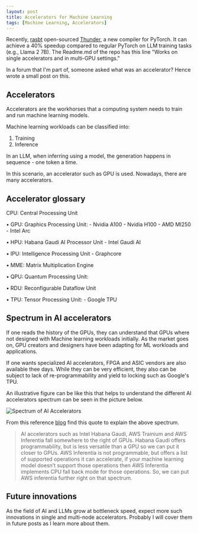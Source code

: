 ```yaml
---
layout: post
title: Accelerators for Machine Learning
tags: [Machine Learning, Accelerators] 
---
```


Recently, [rasbt](https://twitter.com/rasbt) open-sourced [Thunder](https://github.com/Lightning-AI/lightning-thunder), a new compiler for PyTorch. It can achieve a 40% speedup compared to regular PyTorch on LLM training tasks (e.g., Llama 2 7B). The Readme.md of the repo has this line "Works on single accelerators and in multi-GPU settings."

In a forum that I'm part of, someone asked what was an accelerator? Hence wrote a small post on this.


## Accelerators

Accelerators are the workhorses that a computing system needs to train and run machine learning models. 

Machine learning workloads can be classified into:

1. Training
2. Inference

In an LLM, when inferring using a model, the generation happens in sequence - one token a time.

In this scenario, an accelerator such as GPU is used. Nowadays, there are many accelerators.

## Accelerator glossary

 CPU: Central Processing Unit

• GPU: Graphics Processing Unit:
    - Nvidia A100
    - Nvidia H100
    - AMD MI250
    - Intel Arc

• HPU: Habana Gaudi AI Processor Unit
    - Intel Gaudi AI 

• IPU: Intelligence Processing Unit
    - Graphcore

• MME: Matrix Multiplication Engine

• QPU: Quantum Processing Unit:

• RDU: Reconfigurable Dataflow Unit

• TPU: Tensor Processing Unit:
    - Google TPU


## Spectrum in AI accelerators
If one reads the history of the GPUs, they can understand that GPUs where not designed with Machine learning workloads initially. As the market goes on, GPU creators and designers have been adapting for ML workloads and applications.

If one wants specialized AI accelerators, FPGA and ASIC vendors are also available thee days. While they can be very efficient, they also can be subject to lack of re-programmability and yield to locking such as Google's TPU.

An illustrative figure can be like this that helps to understand the different AI accelerators spectrum can be seen in the picture below.

![Spectrum of AI Accelerators](../../../_site/assets/accel-spectrum.png)


From this reference [blog](https://towardsdatascience.com/ai-accelerators-machine-learning-algorithms-and-their-co-design-and-evolution-2676efd47179) find this quote to explain the above spectrum.

>AI accelerators such as Intel Habana Gaudi, AWS Trainium and AWS Inferentia fall somewhere to the right of GPUs. Habana Gaudi offers programmability, but is less versatile than a GPU so we can put it closer to GPUs. AWS Inferentia is not programmable, but offers a list of supported operations it can accelerate, if your machine learning model doesn’t support those operations then AWS Inferentia implements CPU fall back mode for those operations. So, we can put AWS inferentia further right on that spectrum.


## Future innovations
As the field of AI and LLMs grow at bottleneck speed, expect more such innovations in single and multi-node accelerators. Probably I will cover them in future posts as I learn more about them.